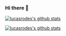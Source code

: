 ### Hi there 👋
[![lucasrodes's github stats](https://github-readme-stats.vercel.app/api/top-langs/?username=rayhanyulanda&theme=vue)]()

[![lucasrodes's github stats](https://github-readme-stats.vercel.app/api?username=lucasrodes&count_private=true&show_icons=false&theme=vue)](https://github.com/anuraghazra/github-readme-stats)

<!--
**lucasrodes/lucasrodes** is a ✨ _special_ ✨ repository because its `README.md` (this file) appears on your GitHub profile.

Here are some ideas to get you started:

- 🔭 I’m currently working on ...
- 🌱 I’m currently learning ...
- 👯 I’m looking to collaborate on ...
- 🤔 I’m looking for help with ...
- 💬 Ask me about ...
- 📫 How to reach me: ...
- 😄 Pronouns: ...
- ⚡ Fun fact: ...
-->
